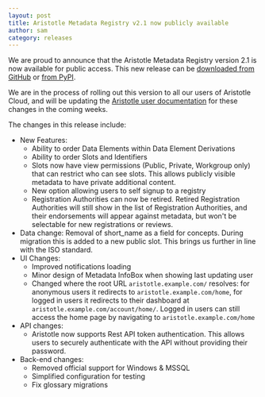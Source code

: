 ```yaml
---
layout: post
title: Aristotle Metadata Registry v2.1 now publicly available
author: sam
category: releases
---
```

We are proud to announce that the Aristotle Metadata Registry version 2.1 is now available for public access.
This new release can be [downloaded from GitHub](https://github.com/aristotle-mdr/aristotle-metadata-registry/releases/tag/v2.1.0)
or [from PyPI](https://pypi.org/project/aristotle-metadata-registry/2.1.0/).

We are in the process of rolling out this version to all our users of Aristotle Cloud, and will be updating the
[Aristotle user documentation](https://help.aristotlemetadata.com) for these changes in the coming weeks.

The changes in this release include:

* New Features:
  * Ability to order Data Elements within Data Element Derivations
  * Ability to order Slots and Identifiers
  * Slots now have view permissions (Public, Private, Workgroup only) that can restrict who can see slots. This allows publicly visible metadata to have private additional content.
  * New option allowing users to self signup to a registry
  * Registration Authorities can now be retired. Retired Registration Authorities will still show in the list of Registration Authorities, and their endorsements will appear against metadata, but won't be selectable for new registrations or reviews.
* Data change: Removal of short_name as a field for concepts. During migration this is added to a new public slot. This brings us further in line with the ISO standard.
* UI Changes:
  * Improved notifications loading
  * Minor design of Metadata InfoBox when showing last updating user
  * Changed where the root URL `aristotle.example.com/` resolves: for anonymous users it redirects to `aristotle.example.com/home`, for logged in users it redirects to their dashboard at `aristotle.example.com/account/home/`. Logged in users can still access the home page by navigating to `aristotle.example.com/home`
* API changes:
    * Aristotle now supports Rest API token authentication. This allows users to securely authenticate with the API without providing their password. 
* Back-end changes:
  * Removed official support for Windows & MSSQL
  * Simplified configuration for testing
  * Fix glossary migrations
